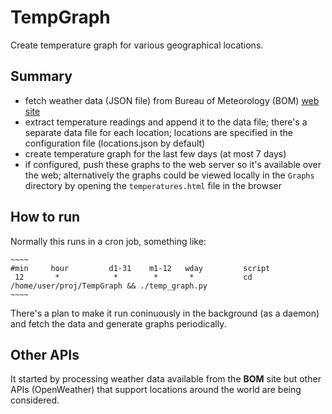 # TempGraph
Create temperature graph for various geographical locations.

## Summary

* fetch weather data (JSON file) from Bureau of Meteorology (BOM) [web site](http://www.bom.gov.au/nsw/observations/nswall.shtml)
* extract temperature readings and append it to the data file; there's a separate data file for each location; locations are specified in the configuration file (locations.json by default)
* create temperature graph for the last few days (at most 7 days)
* if configured, push these graphs to the web server so it's available over the web; alternatively the graphs could be viewed locally in the `Graphs` directory by opening the `temperatures.html` file in the browser

## How to run
Normally this runs in a cron job, something like:

    ~~~~
	#min     hour         d1-31    m1-12   wday         script
     12       *            *        *       *           cd /home/user/proj/TempGraph && ./temp_graph.py
    ~~~~

There's a plan to make it run coninuously in the background (as a daemon) and fetch the data and generate graphs periodically.

## Other APIs
It started by processing weather data available from the **BOM** site but other APIs (OpenWeather) that support locations around the world are being considered.
